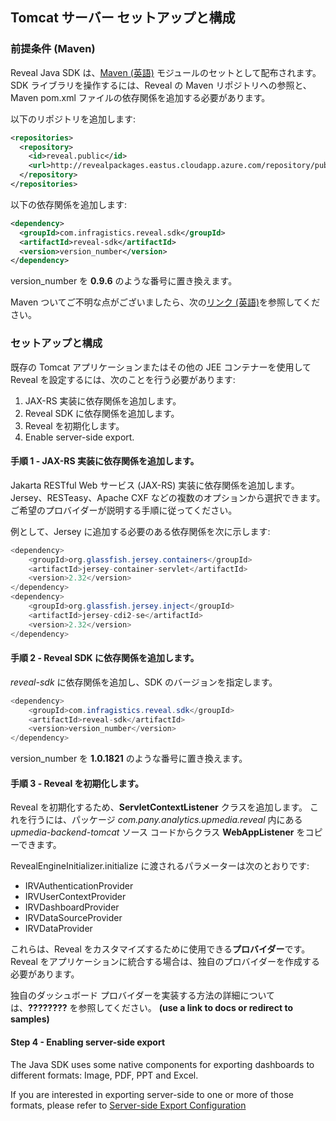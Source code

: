## Tomcat サーバー セットアップと構成

<a name='maven-dependency'></a>

### 前提条件 (Maven)

Reveal Java SDK は、[Maven (英語)](https://maven.apache.org/what-is-maven.html) モジュールのセットとして配布されます。SDK ライブラリを操作するには、Reveal の Maven リポジトリへの参照と、Maven pom.xml ファイルの依存関係を追加する必要があります。

以下のリポジトリを追加します:

```xml
<repositories>
  <repository>
    <id>reveal.public</id>
    <url>http://revealpackages.eastus.cloudapp.azure.com/repository/public</url>
  </repository>	
</repositories>
```

以下の依存関係を追加します:

```xml
<dependency>
  <groupId>com.infragistics.reveal.sdk</groupId>
  <artifactId>reveal-sdk</artifactId>
  <version>version_number</version>
</dependency>
```

version_number を **0.9.6** のような番号に置き換えます。

Maven ついてご不明な点がございましたら、次の[リンク (英語)](https://maven.apache.org/guides/getting-started/maven-in-five-minutes.html)を参照してください。

### セットアップと構成

既存の Tomcat アプリケーションまたはその他の JEE コンテナーを使用して Reveal を設定するには、次のことを行う必要があります:

1.  JAX-RS 実装に依存関係を追加します。
2.  Reveal SDK に依存関係を追加します。
3.  Reveal を初期化します。
4.  Enable server-side export.

#### 手順 1 - JAX-RS 実装に依存関係を追加します。

Jakarta RESTful Web サービス (JAX-RS) 実装に依存関係を追加します。Jersey、RESTeasy、Apache CXF などの複数のオプションから選択できます。ご希望のプロバイダーが説明する手順に従ってください。

例として、Jersey に追加する必要のある依存関係を次に示します:

``` java
<dependency>
    <groupId>org.glassfish.jersey.containers</groupId>
    <artifactId>jersey-container-servlet</artifactId>
    <version>2.32</version>
</dependency>
<dependency>
    <groupId>org.glassfish.jersey.inject</groupId>
    <artifactId>jersey-cdi2-se</artifactId>
    <version>2.32</version>
</dependency>
```

#### 手順 2 - Reveal SDK に依存関係を追加します。

*reveal-sdk* に依存関係を追加し、SDK のバージョンを指定します。

``` java
<dependency>
    <groupId>com.infragistics.reveal.sdk</groupId>
    <artifactId>reveal-sdk</artifactId>
    <version>version_number</version>
</dependency>
```

version_number を **1.0.1821** のような番号に置き換えます。

#### 手順 3 - Reveal を初期化します。

Reveal を初期化するため、**ServletContextListener** クラスを追加します。
これを行うには、パッケージ *com.pany.analytics.upmedia.reveal* 内にある *upmedia-backend-tomcat* ソース コードからクラス **WebAppListener** をコピーできます。

RevealEngineInitializer.initialize に渡されるパラメーターは次のとおりです:
- IRVAuthenticationProvider
- IRVUserContextProvider
- IRVDashboardProvider
- IRVDataSourceProvider
- IRVDataProvider
 
これらは、Reveal をカスタマイズするために使用できる**プロバイダー**です。Reveal をアプリケーションに統合する場合は、独自のプロバイダーを作成する必要があります。

独自のダッシュボード プロバイダーを実装する方法の詳細については、**????????** を参照してください。
**(use a link to docs or redirect to samples)**

#### Step 4 - Enabling server-side export

The Java SDK uses some native components for exporting dashboards to different formats: Image, PDF, PPT and Excel.

If you are interested in exporting server-side to one or more of those formats, please refer to [Server-side Export Configuration](export-server-side.md)
